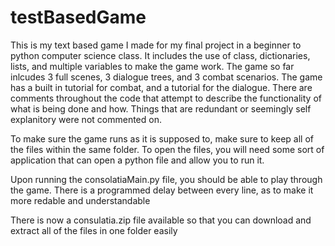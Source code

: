 # testBasedGame

This is my text based game I made for my final project in a beginner to python computer science class. It includes the use of class, dictionaries, lists, and multiple variables to make the game work. The game so far inlcudes 3 full scenes, 3 dialogue trees, and 3 combat scenarios. The game has a built in tutorial for combat, and a tutorial for the dialogue. There are comments throughout the code that attempt to describe the functionality of what is being done and how. Things that are redundant or seemingly self explanitory were not commented on. 

To make sure the game runs as it is supposed to, make sure to keep all of the files within the same folder. To open the files, you will need some sort of application that can open a python file and allow you to run it. 

Upon running the consolatiaMain.py file, you should be able to play through the game. There is a programmed delay between every line, as to make it more redable and understandable

There is now a consulatia.zip file available so that you can download and extract all of the files in one folder easily

